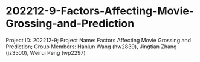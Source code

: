 # 202212-9-Factors-Affecting-Movie-Grossing-and-Prediction
Project ID: 202212-9; Project Name: Factors Affecting Movie Grossing and Prediction; Group Members: Hanlun Wang (hw2839), Jingtian Zhang (jz3500), Weirui Peng (wp2297)
